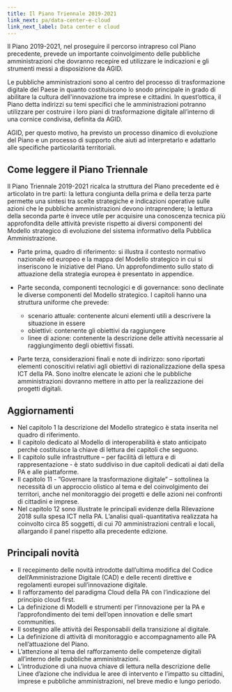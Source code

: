 ```yaml
---
title: Il Piano Triennale 2019-2021
link_next: pa/data-center-e-cloud
link_next_label: Data center e cloud
---
```


Il Piano 2019-2021, nel proseguire il percorso intrapreso col Piano precedente,
prevede un importante coinvolgimento delle pubbliche amministrazioni che
dovranno recepire ed utilizzare le indicazioni e gli strumenti messi a
disposizione da AGID.

Le pubbliche amministrazioni sono al centro del processo di trasformazione
digitale del Paese in quanto costituiscono lo snodo principale in grado di
abilitare la cultura dell'innovazione tra imprese e cittadini. In quest’ottica,
il Piano detta indirizzi su temi specifici che le amministrazioni potranno
utilizzare per costruire i loro piani di trasformazione digitale all’interno di
una cornice condivisa, definita da AGID. 

AGID, per questo motivo, ha previsto un processo dinamico di evoluzione del
Piano e un processo di supporto che aiuti ad interpretarlo e adattarlo alle
specifiche particolarità territoriali. 

## Come leggere il Piano Triennale

Il Piano Triennale 2019-2021 ricalca la struttura del Piano precedente ed è
articolato in tre parti: la lettura congiunta della prima e della terza parte
permette una sintesi tra scelte strategiche e indicazioni operative sulle azioni
che le pubbliche amministrazioni devono intraprendere; la lettura della seconda
parte è invece utile per acquisire una conoscenza tecnica più approfondita delle
attività previste rispetto ai diversi componenti del Modello strategico di
evoluzione del sistema informativo della Pubblica Amministrazione.

* Parte prima, quadro di riferimento: si illustra il contesto normativo
  nazionale ed europeo e la mappa del Modello strategico in cui si inseriscono
  le iniziative del Piano. Un approfondimento sullo stato di attuazione della
  strategia europea è presentato in appendice.

* Parte seconda, componenti tecnologici e di governance: sono declinate le
  diverse componenti del Modello strategico. I capitoli hanno una struttura uniforme che prevede: 
  * scenario attuale: contenente alcuni elementi utili a descrivere la situazione in essere 
  * obiettivi: contenente gli obiettivi da raggiungere
  * linee di azione: contenente la descrizione delle attività necessarie al
    raggiungimento degli obiettivi fissati.  


* Parte terza, considerazioni finali e note di indirizzo: sono riportati
  elementi conoscitivi relativi agli obiettivi di razionalizzazione della spesa
  ICT della PA. Sono inoltre elencate le azioni che le pubbliche amministrazioni
  dovranno mettere in atto per la realizzazione dei progetti digitali.

## Aggiornamenti

* Nel capitolo 1 la descrizione del Modello strategico è stata inserita nel
  quadro di riferimento.
* Il capitolo dedicato al Modello di interoperabilità è stato anticipato perché
  costituisce la chiave di lettura dei capitoli che seguono.
* Il capitolo sulle infrastrutture – per facilità di lettura e di
  rappresentazione - è stato suddiviso in due capitoli dedicati ai dati della PA
  e alle piattaforme.
* Il capitolo 11 - ”Governare la trasformazione digitale” – sottolinea la
  necessità di un approccio olistico al tema e del coinvolgimento dei   
  territori, anche nel monitoraggio dei progetti e delle azioni nei confronti di
  cittadini e imprese. 
* Nel capitolo 12 sono illustrate le principali evidenze della Rilevazione 2018
  sulla spesa ICT nella PA. L’analisi quali-quantitativa realizzata ha  
  coinvolto circa 85 soggetti, di cui 70 amministrazioni centrali e locali,
  allargando il panel rispetto alla precedente edizione.

## Principali novità

* Il recepimento delle novità introdotte dall’ultima modifica del Codice
  dell’Amministrazione Digitale (CAD) e delle recenti direttive e regolamenti
  europei sull’innovazione digitale.
* Il rafforzamento del paradigma Cloud della PA con l’indicazione del principio
  cloud first.
* La definizione di Modelli e strumenti per l’innovazione per la PA e
  l’approfondimento dei temi dell’open innovation e delle smart communities.
* Il sostegno alle attività dei Responsabili della transizione al digitale.
* La definizione di attività di monitoraggio e accompagnamento alle PA
  nell’attuazione del Piano.
* L’attenzione al tema del rafforzamento delle competenze digitali all’interno
  delle pubbliche amministrazioni.
* L’introduzione di una nuova chiave di lettura nella descrizione delle Linee
  d’azione che individua le aree di intervento e l’impatto su cittadini, imprese
  e pubbliche amministrazioni, nel breve medio e lungo periodo.

